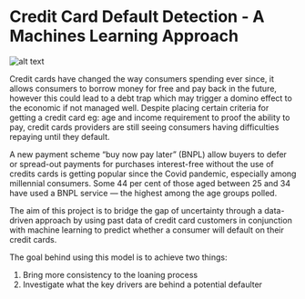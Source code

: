 # Credit Card Default Detection - A Machines Learning Approach

![alt text](https://www.techexplorist.com/wp-content/uploads/2020/09/credit-card.jpg)

Credit cards have changed the way consumers spending ever since, it allows consumers to borrow money for free and pay back in the future, however this could lead to a debt trap which may trigger a domino effect to the economic if not managed well. Despite placing certain criteria for getting a credit card eg: age and income requirement to proof the ability to pay, credit cards providers are still seeing consumers having difficulties repaying until they default. 

A new payment scheme “buy now pay later” (BNPL) allow buyers to defer or spread-out payments for purchases interest-free without the use of credits cards is getting popular since the Covid pandemic, especially among millennial consumers. Some 44 per cent of those aged between 25 and 34 have used a BNPL service — the highest among the age groups polled.

The aim of this project is to bridge the gap of uncertainty through a data-driven approach by using past data of credit card customers in conjunction with machine learning to predict whether a consumer will default on their credit cards.

The goal behind using this model is to achieve two things:
1.	Bring more consistency to the loaning process
2.	Investigate what the key drivers are behind a potential defaulter

